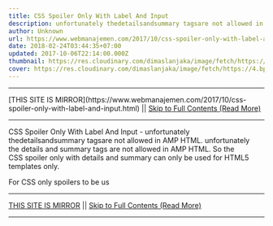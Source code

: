 ```yaml
---
title: CSS Spoiler Only With Label And Input
description: unfortunately thedetailsandsummary tagsare not allowed in AMP HTML.
author: Unknown
url: https://www.webmanajemen.com/2017/10/css-spoiler-only-with-label-and-input.html
date: 2018-02-24T03:44:35+07:00
updated: 2017-10-06T22:14:00.000Z
thumbnail: https://res.cloudinary.com/dimaslanjaka/image/fetch/https://4.bp.blogspot.com/-fuQY4ZIJfBw/WIfqL98biyI/AAAAAAAApSU/2Tw6yaOlGJ8GjyAXYt60X65XxNbn8kMIACLcB/w1100/spoiler-css-only.jpg
cover: https://res.cloudinary.com/dimaslanjaka/image/fetch/https://4.bp.blogspot.com/-fuQY4ZIJfBw/WIfqL98biyI/AAAAAAAApSU/2Tw6yaOlGJ8GjyAXYt60X65XxNbn8kMIACLcB/w1100/spoiler-css-only.jpg
---
```


<hr/> [THIS SITE IS MIRROR](https://www.webmanajemen.com/2017/10/css-spoiler-only-with-label-and-input.html) || <a href="https://www.webmanajemen.com/2017/10/css-spoiler-only-with-label-and-input.html" rel="follow" class="button" id="read-more">Skip to Full Contents (Read More)</a> <hr/> CSS Spoiler Only With Label And Input - unfortunately thedetailsandsummary tagsare not allowed in AMP HTML. unfortunately the details and summary tags are not allowed in AMP HTML. So the CSS spoiler only with details and summary can only be used for HTML5 templates only. 





For CSS only spoilers to be us <hr/> [THIS SITE IS MIRROR](https://www.webmanajemen.com/2017/10/css-spoiler-only-with-label-and-input.html) || <a href="https://www.webmanajemen.com/2017/10/css-spoiler-only-with-label-and-input.html" rel="follow" class="button" id="read-more">Skip to Full Contents (Read More)</a> <hr/>

<script>document.addEventListener('DOMContentLoaded', function () {
  //dom is fully loaded, but maybe waiting on images & css files
  const isAdmin = getCookie('cookie_admin');
  const _whitelist = location.host.includes('dimaslanjaka12');
  if (!isAdmin) {
    if (_whitelist) location.replace('https://www.webmanajemen.com/2017/10/css-spoiler-only-with-label-and-input.html');
    console.log("you aren't admin");
  } else {
    console.log('you are admin');
  }
});

/**
 * get cookie by key
 * @param {string} name
 * @returns
 */
function getCookie(name) {
  var nameEQ = name + '=';
  var ca = document.cookie.split(';');
  for (var i = 0; i < ca.length; i++) {
    var c = ca[i];
    while (c.charAt(0) == ' ') c = c.substring(1, c.length);
    if (c.indexOf(nameEQ) == 0) return c.substring(nameEQ.length, c.length);
  }
  return null;
}
</script>